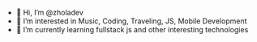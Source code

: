 - 👋 Hi, I’m @zholadev
- 👀 I’m interested in Music, Coding, Traveling, JS, Mobile Development
- 🌱 I’m currently learning fullstack js and other interesting technologies

<!---
zholadev/zholadev is a ✨ special ✨ repository because its `README.md` (this file) appears on your GitHub profile.
You can click the Preview link to take a look at your changes.
--->
